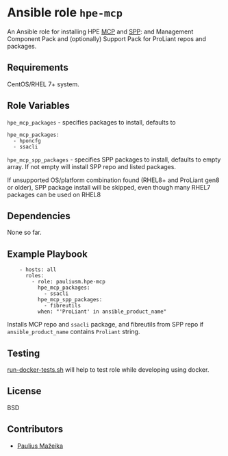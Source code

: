 Ansible role `hpe-mcp`
=========

An Ansible role for installing HPE [MCP](https://downloads.linux.hpe.com/SDR/project/mcp/) and
[SPP](https://downloads.linux.hpe.com/SDR/project/spp/): and Management Component Pack and (optionally) Support Pack for ProLiant repos and packages.

Requirements
------------

CentOS/RHEL 7+ system.

Role Variables
--------------

`hpe_mcp_packages` - specifies packages to install, defaults to
```
hpe_mcp_packages:
  - hponcfg
  - ssacli
```

`hpe_mcp_spp_packages` - specifies SPP packages to install, defaults to empty array.
If not empty will install SPP repo and listed packages.

If unsupported OS/platform combination found (RHEL8+ and ProLiant gen8 or older), SPP package install will be skipped, even though many RHEL7 packages can be used on RHEL8

Dependencies
------------

None so far.

Example Playbook
----------------

```
    - hosts: all
      roles:
        - role: pauliusm.hpe-mcp
          hpe_mcp_packages:
            - ssacli
          hpe_mcp_spp_packages:
            - fibreutils
          when: "'ProLiant' in ansible_product_name"

```
Installs MCP repo and `ssacli` package, and fibreutils from SPP repo if `ansible_product_name` contains `Proliant` string.

Testing
-------

[run-docker-tests.sh](tests/run-docker-tests.sh) will help to test role while developing using docker.

License
-------

BSD

Contributors
------------

- [Paulius Mažeika](https://github.com/pauliusm)
